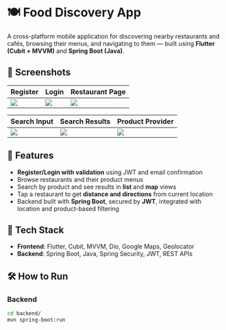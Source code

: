 # 🍽️ Food Discovery App

A cross-platform mobile application for discovering nearby restaurants and cafés, browsing their menus, and navigating to them — built using **Flutter (Cubit + MVVM)** and **Spring Boot (Java)**.

## 📱 Screenshots

| Register | Login | Restaurant Page |
|---|---|---|
| ![](./screenshots/register.jpg) | ![](./screenshots/login.jpg) | ![](./screenshots/restaurant_page.jpg) |

| Search Input | Search Results | Product Provider |
|---|---|---|
| ![](./screenshots/search_input.jpg) | ![](./screenshots/search_results.jpg) | ![](./screenshots/product_provider.jpg) |

## 🚀 Features

- **Register/Login with validation** using JWT and email confirmation
- Browse restaurants and their product menus
- Search by product and see results in **list** and **map** views
- Tap a restaurant to get **distance and directions** from current location
- Backend built with **Spring Boot**, secured by **JWT**, integrated with location and product-based filtering

## 🧱 Tech Stack

- **Frontend**: Flutter, Cubit, MVVM, Dio, Google Maps, Geolocator
- **Backend**: Spring Boot, Java, Spring Security, JWT, REST APIs

## 🛠 How to Run

### Backend
```bash
cd backend/
mvn spring-boot:run
